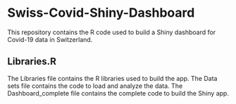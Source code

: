 # Swiss-Covid-Shiny-Dashboard
This repository contains the R code used to build a Shiny dashboard for Covid-19 data in Switzerland.
## Libraries.R
The Libraries file contains the R libraries used to build the app.
The Data sets file contains the code to load and analyze the data.
The Dashboard_complete file contains the complete code to build the Shiny app.

